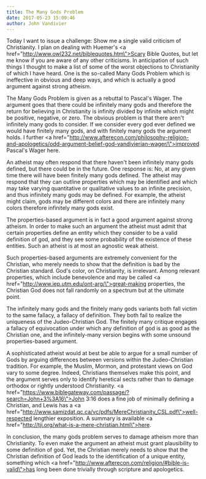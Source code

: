 ```yaml
---
title: The Many Gods Problem
date: 2017-05-23 15:00:46
author: John Vandivier
---
```




Today I want to issue a challenge: Show me a single valid criticism of Christianity. I plan on dealing with Huemer's <a href=\"http://www.owl232.net/biblequotes.htm\">Scary Bible Quotes</a>, but let me know if you are aware of any other criticisms. In anticipation of such things I thought to make a list of some of the worst objections to Christianity of which I have heard. One is the so-called Many Gods Problem which is ineffective in obvious and deep ways, and which is actually a good argument against strong atheism.

The Many Gods Problem is given as a rebuttal to Pascal's Wager. The argument goes that there could be infinitely many gods and therefore the return for believing in Christianity is infinity divided by infinite which might be positive, negative, or zero. The obvious problem is that there aren't infinitely many gods to consider. If we consider every god ever defined we would have finitely many gods, and with finitely many gods the argument holds. I further <a href=\"http://www.afterecon.com/philosophy-religion-and-apologetics/odd-argument-belief-god-vandivierian-wager/\">improved Pascal's Wager here</a>.

An atheist may often respond that there haven't been infinitely many gods defined, but there could be in the future. One response is: No, at any given time there will have been finitely many gods defined. The atheist may respond that they can outline properties which may be identified and which may take varying quantitative or qualitative values to an infinite precision, and thus infinitely many gods may be defined. For example, the atheist might claim, gods may be different colors and there are infinitely many colors therefore infinitely many gods exist.

The properties-based argument is in fact a good argument against strong atheism. In order to make such an argument the atheist must admit that certain properties define an entity which they consider to be a valid definition of god, and they see some probability of the existence of these entities. Such an atheist is at most an agnostic weak atheist.

Such properties-based arguments are extremely convenient for the Christian, who merely needs to show that the definition is bad by the Christian standard. God's color, on Christianity, is irrelevant. Among relevant properties, which include benevolence and may be called <a href=\"http://www.iep.utm.edu/ont-arg/\">great-making properties</a>, the Christian God does not fall randomly on a spectrum but at the ultimate point.

The infinitely many gods and the finitely many gods variants both fall victim to the same fallacy, a fallacy of definition. They both fail to realize the uniqueness of the Judeo-Christian God. The finitely many critique engages a fallacy of equivocation under which any definition of god is as good as the Christian one, and the infinitely-many version begins with some unsound properties-based argument.

A sophisticated atheist would at best be able to argue for a small number of Gods by arguing differences between versions within the Judeo-Christian tradition. For example, the Muslim, Mormon, and protestant views on God vary to some degree. Indeed, Christians themselves make this point, and the argument serves only to identify heretical sects rather than to damage orthodox or rightly understood Christianity. <a href=\"https://www.biblegateway.com/passage/?search=John+3%3A16\">John 3:16</a> does a fine job of minimally defining a Christian, and Lewis has a <a href=\"http://www.samizdat.qc.ca/vc/pdfs/MereChristianity_CSL.pdf\">well-respected lengthier exposition</a>. A summary is available <a href=\"http://tji.org/what-is-a-mere-christian.html\">here</a>.

In conclusion, the many gods problem serves to damage atheism more than Christianity. To even make the argument an atheist must grant plausibility to some definition of god. Yet, the Christian merely needs to show that the Christian definition of God leads to the identification of a unique entity, something which <a href=\"http://www.afterecon.com/religion/#bible-is-valid\">has long been done trivially through scripture and apologetics</a>.